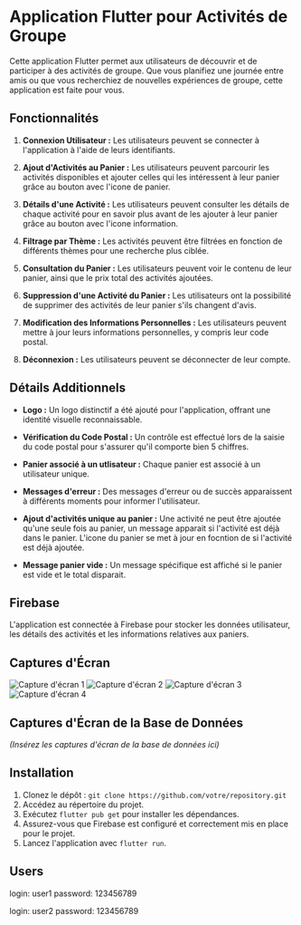 # Application Flutter pour Activités de Groupe

Cette application Flutter permet aux utilisateurs de découvrir et de participer à des activités de groupe. Que vous planifiez une journée entre amis ou que vous recherchiez de nouvelles expériences de groupe, cette application est faite pour vous.

## Fonctionnalités

1. **Connexion Utilisateur :** Les utilisateurs peuvent se connecter à l'application à l'aide de leurs identifiants.
   
2. **Ajout d'Activités au Panier :** Les utilisateurs peuvent parcourir les activités disponibles et ajouter celles qui les intéressent à leur panier grâce au bouton avec l'icone de panier.

3. **Détails d'une Activité :** Les utilisateurs peuvent consulter les détails de chaque activité pour en savoir plus avant de les ajouter à leur panier grâce au bouton avec l'icone information.

4. **Filtrage par Thème :** Les activités peuvent être filtrées en fonction de différents thèmes pour une recherche plus ciblée.

5. **Consultation du Panier :** Les utilisateurs peuvent voir le contenu de leur panier, ainsi que le prix total des activités ajoutées.

6. **Suppression d'une Activité du Panier :** Les utilisateurs ont la possibilité de supprimer des activités de leur panier s'ils changent d'avis.

7. **Modification des Informations Personnelles :** Les utilisateurs peuvent mettre à jour leurs informations personnelles, y compris leur code postal.

8. **Déconnexion :** Les utilisateurs peuvent se déconnecter de leur compte.

## Détails Additionnels

- **Logo :** Un logo distinctif a été ajouté pour l'application, offrant une identité visuelle reconnaissable.
  
- **Vérification du Code Postal :** Un contrôle est effectué lors de la saisie du code postal pour s'assurer qu'il comporte bien 5 chiffres.

- **Panier associé à un utlisateur :** Chaque panier est associé à un utilisateur unique.

- **Messages d'erreur :** Des messages d'erreur ou de succès apparaissent à différents moments pour informer l'utilisateur.

- **Ajout d'activités unique au panier :** Une activité ne peut être ajoutée qu'une seule fois au panier, un message apparait si l'activité est déjà dans le panier. L'icone du panier se met à jour en focntion de si l'activité est déjà ajoutée.

- **Message panier vide :** Un message spécifique est affiché si le panier est vide et le total disparait.

## Firebase

L'application est connectée à Firebase pour stocker les données utilisateur, les détails des activités et les informations relatives aux paniers.

## Captures d'Écran

![Capture d'écran 1](../flutter_application/Ressources/Capture%20d'écran%202024-02-26%20161642.png)
![Capture d'écran 2](../flutter_application/Ressources/Capture%20d'écran%202024-02-26%20161734.png)
![Capture d'écran 3](../flutter_application/Ressources/Capture%20d'écran%202024-02-26%20161753.png)
![Capture d'écran 4](../flutter_application/Ressources/Capture%20d'écran%202024-02-26%20164543.png)

## Captures d'Écran de la Base de Données

*(Insérez les captures d'écran de la base de données ici)*

## Installation

1. Clonez le dépôt : `git clone https://github.com/votre/repository.git`
2. Accédez au répertoire du projet.
3. Exécutez `flutter pub get` pour installer les dépendances.
4. Assurez-vous que Firebase est configuré et correctement mis en place pour le projet.
5. Lancez l'application avec `flutter run`.

## Users

login: user1
password: 123456789

login: user2
password: 123456789